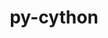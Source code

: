 ---
title: "py-cython"
layout: cache
categories: [package, v0.18]
meta: {"versions": ["0.29.30"], "compilers": ["gcc@7.3.1"], "oss": ["amzn2"], "platforms": ["linux"], "targets": ["x86_64_v4"], "stacks": ["aws-ahug", "aws-isc"], "num_specs": 1, "num_specs_by_stack": {"aws-isc": 1, "aws-ahug": 1}}
spec_details: [{"hash": "doyje4vnerjwcmjporvfnskq6rchabfg", "compiler": "gcc@7.3.1", "versions": ["0.29.30"], "os": "amzn2", "platform": "linux", "target": "x86_64_v4", "variants": [], "stacks": ["aws-isc", "aws-ahug"], "size": "-", "tarball": "https://binaries.spack.io/releases/v0.18/build_cache/linux-amzn2-x86_64_v4/gcc-7.3.1/py-cython-0.29.30/linux-amzn2-x86_64_v4-gcc-7.3.1-py-cython-0.29.30-doyje4vnerjwcmjporvfnskq6rchabfg.spack"}]
---